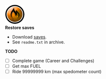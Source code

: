![FUEL](https://raw.githubusercontent.com/iiiypuk/fuel-stuff/master/.fuel.png)  
**Restore saves**
* Download [saves](https://github.com/iiiypuk/fuel-stuff/releases/tag/20160111).  
* See `readme.txt` in archive.

**TODO**
- [ ] Complete game (Career and Challenges)  
- [ ] Get max FUEL  
- [ ] Ride 99999999 km (max spedometer count)

